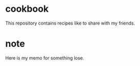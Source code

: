 # cookbook
This repository contains recipes like to share with my friends.

# note
Here is my memo for something lose.

